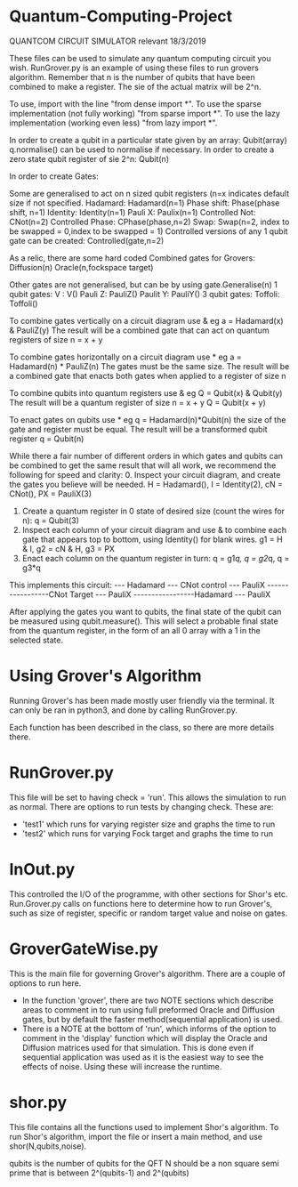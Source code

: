 # Quantum-Computing-Project

QUANTCOM CIRCUIT SIMULATOR
relevant 18/3/2019

These files can be used to simulate any quantum computing circuit you wish. RunGrover.py is an example of using these files to run grovers algorithm. Remember that n is the number of qubits that have been combined to make a register. The sie of the actual matrix will be 2^n.

To use, import with the line "from dense import *". To use the sparse implementation (not fully working) "from sparse import *". To use the lazy implementation (working even less) "from lazy import *".

In order to create a qubit in a particular state given by an array: Qubit(array)
q.normalise() can be used to normalise if necessary.
In order to create a zero state qubit register of sie 2^n:
Qubit(n)

In order to create Gates:

Some are generalised to act on n sized qubit registers (n=x indicates default size if not specified.
Hadamard: Hadamard(n=1)
Phase shift: Phase(phase shift, n=1)
Identity: Identity(n=1)
Pauli X: Paulix(n=1)
Controlled Not: CNot(n=2)
Controlled Phase: CPhase(phase,n=2)
Swap: Swap(n=2, index to be swapped = 0,index to be swapped = 1)
Controlled versions of any 1 qubit gate can be created: Controlled(gate,n=2)

As a relic, there are some hard coded Combined gates for Grovers:
Diffusion(n)
Oracle(n,fockspace target)

Other gates are not generalised, but can be by using gate.Generalise(n)
1 qubit gates:
V : V()
Pauli Z: PauliZ()
Paulit Y: PauliY()
3 qubit gates:
Toffoli: Toffoli()

To combine gates vertically on a circuit diagram use &
    eg a = Hadamard(x) & PauliZ(y)
    The result will be a combined gate that can act on quantum       registers of size n = x + y

To combine gates horizontally on a circuit diagram use *
    eg a = Hadamard(n) * PauliZ(n)
    The gates must be the same size.
    The result will be a combined gate that enacts both gates when applied to a register of size n

To combine qubits into quantum registers use &
    eg Q = Qubit(x) & Qubit(y)
    The result will be a quantum register of size n = x + y
    Q = Qubit(x + y)

To enact gates on qubits use *
    eg q = Hadamard(n)*Qubit(n)
    the size of the gate and register must be equal.
    The result will be a transformed qubit register
    q = Qubit(n)

While there a fair number of different orders in which gates and qubits can be combined to get the same result that will all work, we recommend the following for speed and clarity:
0. Inspect your circuit diagram, and create the gates you believe will be needed. H = Hadamard(), I = Identity(2), cN = CNot(), PX = PauliX(3)
1. Create a quantum register in 0 state of desired size (count the wires for n): q = Qubit(3)
2. Inspect each column of your circuit diagram and use & to combine each gate that appears top to bottom, using Identity() for blank wires. g1 = H & I, g2 = cN & H, g3 = PX
3. Enact each column on the quantum register in turn:
q = g1*q, q = g2*q, q = g3*q

This implements this circuit:
--- Hadamard --- CNot control --- PauliX
-----------------CNot Target  --- PauliX
-----------------Hadamard     --- PauliX

After applying the gates you want to qubits, the final state of the qubit can be measured using qubit.measure(). This will select a probable final state from the quantum register, in the form of an all 0 array with a 1 in the selected state.

# Using Grover's Algorithm #

Running Grover's has been made mostly user friendly via the terminal. It can only be ran in python3, and done by calling RunGrover.py.

Each function has been described in the class, so there are more details there.

# RunGrover.py #

This file will be set to having check = 'run'. This allows the simulation to run as normal. There are options to run tests by changing check. These are:
- 'test1' which runs for varying register size and graphs the time to run
- 'test2' which runs for varying Fock target and graphs the time to run

# InOut.py #

This controlled the I/O of the programme, with other sections for Shor's etc. Run.Grover.py calls on functions here to determine how to run Grover's, such as size of register, specific or random target value and noise on gates.

# GroverGateWise.py #

This is the main file for governing Grover's algorithm. There are a couple of options to run here.
- In the function 'grover', there are two NOTE sections which describe areas to comment in to run using full preformed Oracle and Diffusion gates, but by default the faster method(sequential application) is used.
- There is a NOTE at the bottom of 'run', which informs of the option to comment in the 'display' function which will display the Oracle and Diffusion matrices used for that simulation. This is done even if sequential application was used as it is the easiest way to see the effects of noise. Using these will increase the runtime.


# shor.py #

This file contains all the functions used to implement Shor's algorithm. To run Shor's algorithm,
import the file or insert a main method, and use shor(N,qubits,noise).

qubits is the number of qubits for the QFT
N should be a non square semi prime that is between 2^(qubits-1) and 2^(qubits)


